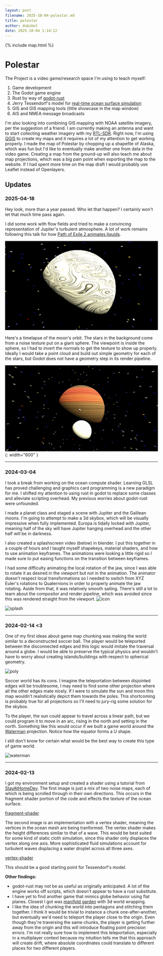 ```yaml
---
layout: post 
filename: 2025-10-04-polestar.md
title: polestar
author: dubsbol
date: 2025-10-04 1:14:12
---
```


{% include map.html %}

# Polestar

The Project is a video game/research space I'm using to teach myself:
1. Game development
2. The Godot game engine
3. Rust by way of [godot-rust][rust]
4. Jerry Tessendorf's model for [real-time ocean surface simulation][sim]
5. GIS and GIS mapping tools (little showcase in the map window)
6. AIS and NMEA message broadcasts
   
I'm also looking into combining GIS mapping with NOAA satellite imagery, per the suggestion of a friend. I am currently making an antenna and want to start collecting weather imagery with my [RTL-SDR][spy]. Right now, I'm using [QGIS][gis] to create my maps and it requires a lot of my attention to get working properly. I made the map of Polestar by chopping up a shapefile of Alaska, which was fun but I'd like to eventually make another one from data in the video game. Creating a map from the ground-up will also teach me about map projections, which was a big pain point when exporting the map to the website. If I had spent more time on the map draft I would probably use Leaflet instead of Openlayers.

## Updates

### 2025-04-18
Hey look, more than a year passed. Who let that happen? I certainly won't let that much time pass again.

I did some work with flow fields and tried to make a convincing representation of Jupiter's turbulent atmosphere. A lot of work remains following this talk for how [Path of Exile 2 animates liquids](https://www.youtube.com/watch?v=TrHHTQqmAaM). 

![jupiter](./assets/images/20241213_234914.png)

Here's a timelapse of the moon's orbit. The stars in the background come from a noise texture put on a giant sphere. The viewpoint is inside the sphere, so I had to invert the normals to get the texture to show up properly. Ideally I would take a point cloud and build out simple geometry for each of the stars, but Godot does not have a geometry step in its render pipeline.

![orbit](./assets/images/output.gif){: width="600" }

---

### 2024-03-04
I took a break from working on the ocean compute shader. Learning GLSL has proved challenging and graphics card programming is a new paradigm for me. I shifted my attention to using rust in godot to replace some classes and alleviate scripting overhead. My previous worries about godot-rust were unfounded.

I made a planet class and staged a scene with Jupiter and the Galilean moons. I'm going to attempt to make a 3d skybox, which will be visually impressive when fully implemented. Europa is tidally locked with Jupiter, meaning half of the sky will have Jupiter hanging overhead and the other half will be in darkness. 

I also created a splashscreen video (below) in blender. I put this together in a couple of hours and I taught myself shapekeys, material shaders, and how to use animation keyframes. The animations were looking a little rigid so I made sure to put easing functions on the transition between keyframes.

I had some difficulty animating the local rotation of the jaw, since I was able to rotate it as desired in the viewport but not in the animation. The animator doesn't respect local transformations so I needed to switch from XYZ Euler's rotations to Quaternions in order to properly animate the jaw rotating. Aside from that, it was relatively smooth sailing. There's still a lot to learn about the compositor and render pipeline, which was avoided since this was rendered straight from the viewport.
![icon][icon]

![splash][splash]

---
### 2024-02-14 <3
One of my first ideas about game map chunking was making the world similar to a deconstructed soccer ball. The player would be teleported between the disconnected edges and this logic would imitate the traversal around a globe. I would be able to preserve the typical physics and wouldn't have to worry about creating islands/buildings with respect to spherical geometry.

![poly][poly]

Soccer world has its cons. I imagine the teleportation between disjointed edges will be troublesome, I may need to find some other projection where all the other edges mate nicely. If I were to simulate the sun and moon this map wouldn't realistically depict them towards the poles. This shortcoming is probably true for all projections so I'll need to jury-rig some solution for the skybox. 

To the player, the sun could appear to travel across a linear path, but we could program it to move in an arc, rising in the north and setting in the north. Something like this would occur if we built a game world around the [Waterman][waterman] projection. Notice how the equator forms a U shape. 

I still don't know for certain what would be the best way to create this type of game world. 

![waterman][watproj]

---
### 2024-02-13
I got my environment setup and created a shader using a tutorial from [StayAtHomeDev][dev]. The first image is just a mix of two noise maps, each of which is being scrolled through in their own directions. This occurs in the fragment shader portion of the code and effects the texture of the ocean surface. 

[fragment-shader][shader0]

The second image is an implementation with a vertex shader, meaning the vertices in the ocean mesh are being tranformed. The vertex shader makes the height differences similar to that of a wave. This would be best suited for some kind of static cloth simulation, since this shader only displaces the vertex along one axis. More sophisticated fluid simulations account for turbulent waves displacing a water droplet across all three axes.

[vertex-shader][shader1]

This should be a good starting point for Tessendorf's model.


**Other findings:**
- godot-rust may not be as useful as originally anticipated. A lot of the engine works off scripts, which doesn't appear to have a rust substitute.
- I have yet to find another game that mimics globe behavior using flat planes. Closest I got was [manifold garden][garden] with 3d world wrapping.
- I like the idea of chunking the world into pentagons and stitching them together. I think it would be trivial to instance a chunk one-after-another, but eventually we'd need to teleport the player close to the origin. Even though they're traversing the same chunks, the player is getting further away from the origin and this will introduce floating point precision errors. I'm not really sure how to implement this teleportation, especially in a multiplayer context because my intuition tells me that this approach will create drift, where absolute coordinates could translate to different places for two different players. 

[spy]: https://www.rtl-sdr.com/
[rust]: https://godot-rust.github.io/
[sim]: https://people.computing.clemson.edu/~jtessen/reports/papers_files/waterslides2001.pdf
[gis]: https://qgis.org/en/site/
[dev]: https://www.youtube.com/watch?v=7L6ZUYj1hs8&t
[shader0]: /assets/images/20240213-ocean-0.gif
[shader1]: /assets/images/20240213-ocean-1.gif
[garden]: https://www.youtube.com/watch?v=ed2zmmcEryw
[poly]: /assets/images/polyhedron.png
[waterman]: https://en.wikipedia.org/wiki/Waterman_butterfly_projection
[watproj]: /assets/images/waterman.png
[splash]: /assets/images/splashscreen.gif
[icon]: /assets/images/icon.svg